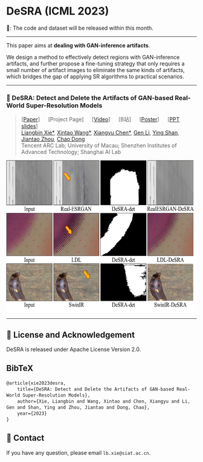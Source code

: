 # DeSRA (ICML 2023)

🚩: The code and dataset will be released within this month.

---

This paper aims at **dealing with GAN-inference artifacts**.
<br>

We design a method to effectively detect regions with GAN-inference artifacts, and further propose a fine-tuning strategy that only requires a small number of artifact
images to eliminate the same kinds of artifacts, which bridges the gap of applying SR algorithms to practical scenarios.

---

### :book: DeSRA: Detect and Delete the Artifacts of GAN-based Real-World Super-Resolution Models

> [[Paper](https://openreview.net/pdf?id=M0bwbIl4Bl)] &emsp; [Project Page] &emsp; [[Video](https://recorder-v3.slideslive.com/#/share?share=82996&s=e6ebdd07-a83b-4f4b-8eab-a5f103c6c46b)] &emsp; [B站] &emsp; [[Poster](https://docs.google.com/presentation/d/18-kVUBRgGKF4JUrN253yURJGDKcFNpaB/edit?usp=drive_web&ouid=113023682396793851067&rtpof=true)] &emsp; [[PPT slides](https://docs.google.com/presentation/d/15zGKWNd6vPuGI-dMf0ZsGrfMnPhXO-8s/edit?rtpof=true)]<br>
> [Liangbin Xie*](https://liangbinxie.github.io/), [Xintao Wang*](https://xinntao.github.io/), [Xiangyu Chen*](https://chxy95.github.io/), [Gen Li](https://scholar.google.com/citations?user=jBxlX7oAAAAJ&hl=en), [Ying Shan](https://scholar.google.com/citations?user=4oXBp9UAAAAJ&hl=en), [Jiantao Zhou](https://www.fst.um.edu.mo/personal/jtzhou/), [Chao Dong](https://scholar.google.com.hk/citations?user=OSDCB0UAAAAJ) <br>
> Tencent ARC Lab; University of Macau; Shenzhen Institutes of Advanced Technology; Shanghai AI Lab

<p align="center">
  <img src="./assets/DeSRA_teasor.jpg", height=400>
</p>

---

## :scroll: License and Acknowledgement

DeSRA is released under Apache License Version 2.0.

## BibTeX

    @article{xie2023desra,
        title={DeSRA: Detect and Delete the Artifacts of GAN-based Real-World Super-Resolution Models},
        author={Xie, Liangbin and Wang, Xintao and Chen, Xiangyu and Li, Gen and Shan, Ying and Zhou, Jiantao and Dong, Chao},
        year={2023}
    }

## :e-mail: Contact

If you have any question, please email `lb.xie@siat.ac.cn`.
